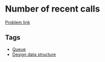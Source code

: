 # Number of recent calls

[Problem link](https://leetcode.com/problems/number-of-recent-calls)

## Tags

* [Queue](/README.md#Queue)
* [Design data structure](/README.md#Design_data_structure)

